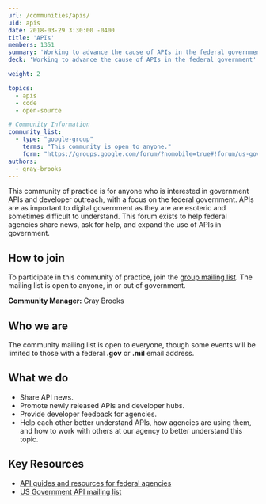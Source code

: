 ```yaml
---
url: /communities/apis/
uid: apis
date: 2018-03-29 3:30:00 -0400
title: 'APIs'
members: 1351
summary: 'Working to advance the cause of APIs in the federal government'
deck: 'Working to advance the cause of APIs in the federal government'

weight: 2

topics:
  - apis
  - code
  - open-source

# Community Information
community_list:
  - type: "google-group"
    terms: "This community is open to anyone."
    form: "https://groups.google.com/forum/?nomobile=true#!forum/us-government-apis"
authors:
  - gray-brooks
---
```


This community of practice is for anyone who is interested in government APIs and developer outreach, with a focus on the federal government. APIs are as important to digital government as they are are esoteric and sometimes difficult to understand. This forum exists to help federal agencies share news, ask for help, and expand the use of APIs in government.

## How to join

To participate in this community of practice, join the [group mailing list](https://groups.google.com/forum/?nomobile=true#!forum/us-government-apis). The mailing list is open to anyone, in or out of government.

**Community Manager:** Gray Brooks

## Who we are

The community mailing list is open to everyone, though some events will be limited to those with a federal **.gov** or **.mil** email address.

## What we do

* Share API news.
* Promote newly released APIs and developer hubs.
* Provide developer feedback for agencies.
* Help each other better understand APIs, how agencies are using them, and how to work with others at our agency to better understand this topic.

## Key Resources

 - [API guides and resources for federal agencies](https://api-all-the-x.18f.gov/)
 - [US Government API mailing list](https://groups.google.com/forum/?nomobile=true#!forum/us-government-apis)

